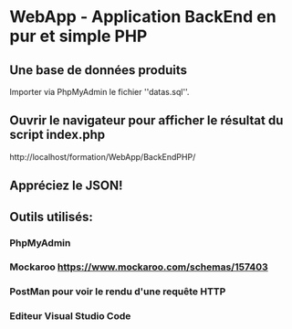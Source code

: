 # WebApp - Application BackEnd en pur et simple PHP

## Une base de données produits

Importer via PhpMyAdmin le fichier ''datas.sql''.

## Ouvrir le navigateur pour afficher le résultat du script index.php
http://localhost/formation/WebApp/BackEndPHP/

## Appréciez le JSON!



## Outils utilisés:

### PhpMyAdmin

### Mockaroo https://www.mockaroo.com/schemas/157403

### PostMan pour voir le rendu d'une requête HTTP

### Editeur Visual Studio Code
